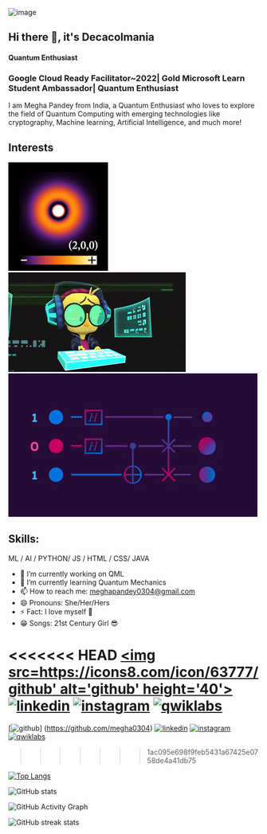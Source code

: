 


![image](https://pbs.twimg.com/media/FyqU8GcXgAMHux4?format=jpg&name=large )

## Hi there 👋, it's Decacolmania 
#### Quantum Enthusiast
###  Google Cloud Ready Facilitator~2022| Gold Microsoft Learn Student Ambassador| Quantum Enthusiast
I am Megha Pandey from India, a Quantum Enthusiast who loves to explore the field of Quantum Computing with emerging technologies like cryptography, Machine learning, Artificial Intelligence, and much more!

## Interests 
<img src="https://github.com/megha0304/megha0304/blob/main/4.gif"> <img src="https://github.com/megha0304/megha0304/blob/main/3.gif"> <img src ="https://github.com/megha0304/megha0304/blob/main/5.gif">

## Skills:
 ML / AI / PYTHON/ JS / HTML / CSS/ JAVA

- 🔭 I’m currently working on QML 
- 🌱 I’m currently learning Quantum Mechanics 
- 📫 How to reach me: meghapandey0304@gmail.com 
- 😄 Pronouns: She/Her/Hers 
- ⚡ Fact: I love myself :purple_heart:
-  :grin: Songs: 21st Century Girl :sunglasses:


  
<<<<<<< HEAD
[<img src=https://icons8.com/icon/63777/github' alt='github' height='40'>](https://github.com/megha0304)  [<img src='https://icons8.com/icon/63777/github' alt='linkedin' height='40'>](https://www.linkedin.com/in/https://www.linkedin.com/in/megha-pandey-a1a5721ba/)  [<img src=https://icons8.com/icon/hFoVFpm6gl9A/instagram alt='instagram' height='40'>](https://www.instagram.com/https://www.instagram.com/qc_maniac//)   [<img src='https://icons8.com/icon/9J37goKb44e7/qwiklabs-provides-real-cloud-environments-that-help-developers' alt='qwiklabs' height='40'>](https://www.cloudskillsboost.google/public_profiles/d91de2fa-c3e9-41ee-97d1-5a8ac19a18cb)  
=======
[<img src='https://www.bing.com/images/search?view=detailV2&ccid=sv%2bzoywu&id=A8B22022EB3EBCA6A1A9B620676EC80E85A2CAD5&thid=OIP.sv-zoywuB4JsiHgVWZ3m8wHaGK&mediaurl=https%3a%2f%2fpngimg.com%2fuploads%2fgithub%2fgithub_PNG76.png&cdnurl=https%3a%2f%2fth.bing.com%2fth%2fid%2fR.b2ffb3a32c2e07826c887815599de6f3%3frik%3d1cqihQ7Ibmcgtg%26pid%3dImgRaw%26r%3d0&exph=665&expw=800&q=GitHub+3D+Logo&simid=608025223449423549&FORM=IRPRST&ck=823BF2BB5EE1C5545D7E1AA4F68E2E0D&selectedIndex=40' alt='github' height='40'>] (https://github.com/megha0304)  [<img src='https://cdn.jsdelivr.net/npm/simple-icons@3.0.1/icons/linkedin.svg' alt='linkedin' height='40'>](https://www.linkedin.com/in/https://www.linkedin.com/in/megha-pandey-a1a5721ba/)  [<img src='https://cdn.jsdelivr.net/npm/simple-icons@3.0.1/icons/instagram.svg' alt='instagram' height='40'>](https://www.instagram.com/https://www.instagram.com/qc_maniac//)   [<img src='https://cdn.jsdelivr.net/npm/simple-icons@3.0.1/icons/qwiklabs.svg' alt='qwiklabs' height='40'>](https://www.cloudskillsboost.google/public_profiles/d91de2fa-c3e9-41ee-97d1-5a8ac19a18cb)  
>>>>>>> 1ac095e698f9feb5431a67425e0758de4a41db75

[![Top Langs](https://github-readme-stats.vercel.app/api/top-langs/?username=megha0304)](https://github.com/anuraghazra/github-readme-stats)

![GitHub stats](https://github-readme-stats.vercel.app/api?username=megha0304&show_icons=true)  

![GitHub Activity Graph](https://activity-graph.herokuapp.com/graph?username=megha0304)  

![GitHub streak stats](https://github-readme-streak-stats.herokuapp.com/?user=megha0304)  


 
